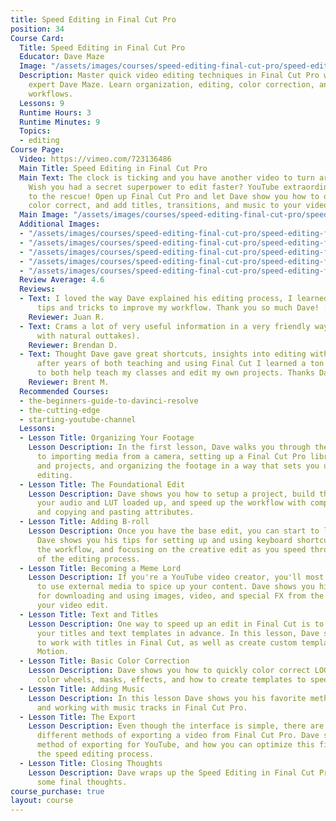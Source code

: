 ```yaml
---
title: Speed Editing in Final Cut Pro
position: 34
Course Card:
  Title: Speed Editing in Final Cut Pro
  Educator: Dave Maze
  Image: "/assets/images/courses/speed-editing-final-cut-pro/speed-editing-final-cut-pro.jpg"
  Description: Master quick video editing techniques in Final Cut Pro with YouTube
    expert Dave Maze. Learn organization, editing, color correction, and efficient
    workflows.
  Lessons: 9
  Runtime Hours: 3
  Runtime Minutes: 9
  Topics:
  - editing
Course Page:
  Video: https://vimeo.com/723136486
  Main Title: Speed Editing in Final Cut Pro
  Main Text: The clock is ticking and you have another video to turn around quickly.
    Wish you had a secret superpower to edit faster? YouTube extraordinaire Dave Maze
    to the rescue! Open up Final Cut Pro and let Dave show you how to organize, edit,
    color correct, and add titles, transitions, and music to your videos in a blaze.
  Main Image: "/assets/images/courses/speed-editing-final-cut-pro/speed-editing-final-cut-pro-1.jpg"
  Additional Images:
  - "/assets/images/courses/speed-editing-final-cut-pro/speed-editing-final-cut-pro-2.jpg"
  - "/assets/images/courses/speed-editing-final-cut-pro/speed-editing-final-cut-pro-3.jpg"
  - "/assets/images/courses/speed-editing-final-cut-pro/speed-editing-final-cut-pro-4.jpg"
  - "/assets/images/courses/speed-editing-final-cut-pro/speed-editing-final-cut-pro-5.jpg"
  - "/assets/images/courses/speed-editing-final-cut-pro/speed-editing-final-cut-pro-6.jpg"
  Review Average: 4.6
  Reviews:
  - Text: I loved the way Dave explained his editing process, I learned so many good
      tips and tricks to improve my workflow. Thank you so much Dave! :)
    Reviewer: Juan R.
  - Text: Crams a lot of very useful information in a very friendly way (complete
      with natural outtakes).
    Reviewer: Brendan D.
  - Text: Thought Dave gave great shortcuts, insights into editing with FCP. Even
      after years of both teaching and using Final Cut I learned a ton of useful info
      to both help teach my classes and edit my own projects. Thanks Dave.
    Reviewer: Brent M.
  Recommended Courses:
  - the-beginners-guide-to-davinci-resolve
  - the-cutting-edge
  - starting-youtube-channel
  Lessons:
  - Lesson Title: Organizing Your Footage
    Lesson Description: In the first lesson, Dave walks you through the best approach
      to importing media from a camera, setting up a Final Cut Pro library, events,
      and projects, and organizing the footage in a way that sets you up for quicker
      editing.
  - Lesson Title: The Foundational Edit
    Lesson Description: Dave shows you how to setup a project, build the edit, get
      your audio and LUT loaded up, and speed up the workflow with compound clips
      and copying and pasting attributes.
  - Lesson Title: Adding B-roll
    Lesson Description: Once you have the base edit, you can start to lay down B-roll.
      Dave shows you his tips for setting up and using keyboard shortcuts, optimizing
      the workflow, and focusing on the creative edit as you speed through this part
      of the editing process.
  - Lesson Title: Becoming a Meme Lord
    Lesson Description: If you're a YouTube video creator, you'll most likely need
      to use external media to spice up your content. Dave shows you his workflow
      for downloading and using images, video, and special FX from the web to enhance
      your video edit.
  - Lesson Title: Text and Titles
    Lesson Description: One way to speed up an edit in Final Cut is to create all
      your titles and text templates in advance. In this lesson, Dave shows you how
      to work with titles in Final Cut, as well as create custom templates in Apple
      Motion.
  - Lesson Title: Basic Color Correction
    Lesson Description: Dave shows you how to quickly color correct LOG media, use
      color wheels, masks, effects, and how to create templates to speed up the process.
  - Lesson Title: Adding Music
    Lesson Description: In this lesson Dave shows you his favorite methods of finding
      and working with music tracks in Final Cut Pro.
  - Lesson Title: The Export
    Lesson Description: Even though the interface is simple, there are actually several
      different methods of exporting a video from Final Cut Pro. Dave shows his favorite
      method of exporting for YouTube, and how you can optimize this final step in
      the speed editing process.
  - Lesson Title: Closing Thoughts
    Lesson Description: Dave wraps up the Speed Editing in Final Cut Pro course with
      some final thoughts.
course_purchase: true
layout: course
---
```


